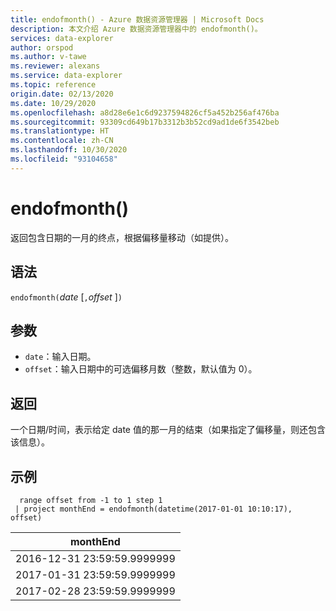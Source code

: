 ```yaml
---
title: endofmonth() - Azure 数据资源管理器 | Microsoft Docs
description: 本文介绍 Azure 数据资源管理器中的 endofmonth()。
services: data-explorer
author: orspod
ms.author: v-tawe
ms.reviewer: alexans
ms.service: data-explorer
ms.topic: reference
origin.date: 02/13/2020
ms.date: 10/29/2020
ms.openlocfilehash: a8d28e6e1c6d9237594826cf5a452b256af476ba
ms.sourcegitcommit: 93309cd649b17b3312b3b52cd9ad1de6f3542beb
ms.translationtype: HT
ms.contentlocale: zh-CN
ms.lasthandoff: 10/30/2020
ms.locfileid: "93104658"
---
```

# <a name="endofmonth"></a>endofmonth()

返回包含日期的一月的终点，根据偏移量移动（如提供）。

## <a name="syntax"></a>语法

`endofmonth(`*date* [`,`*offset* ]`)`

## <a name="arguments"></a>参数

* `date`：输入日期。
* `offset`：输入日期中的可选偏移月数（整数，默认值为 0）。

## <a name="returns"></a>返回

一个日期/时间，表示给定 date 值的那一月的结束（如果指定了偏移量，则还包含该信息）。

## <a name="example"></a>示例

```kusto
  range offset from -1 to 1 step 1
 | project monthEnd = endofmonth(datetime(2017-01-01 10:10:17), offset) 
```

|monthEnd|
|---|
|2016-12-31 23:59:59.9999999|
|2017-01-31 23:59:59.9999999|
|2017-02-28 23:59:59.9999999|